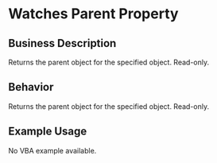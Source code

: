 # Watches Parent Property

## Business Description
Returns the parent object for the specified object. Read-only.

## Behavior
Returns the parent object for the specified object. Read-only.

## Example Usage
No VBA example available.